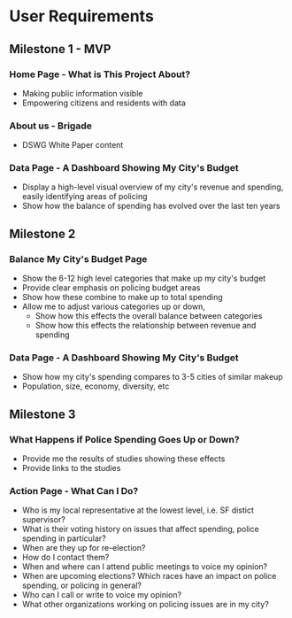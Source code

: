 # User Requirements

## Milestone 1 - MVP

### Home Page - What is This Project About?
* Making public information visible
* Empowering citizens and residents with data

### About us - Brigade
* DSWG White Paper content

### Data Page - A Dashboard Showing My City's Budget
* Display a high-level visual overview of my city's revenue and spending, easily identifying areas of policing
* Show how the balance of spending has evolved over the last ten years

## Milestone 2

### Balance My City's Budget Page
* Show the 6-12 high level categories that make up my city's budget
 * Provide clear emphasis on policing budget areas
* Show how these combine to make up to total spending
* Allow me to adjust various categories up or down, 
  * Show how this effects the overall balance between categories
  * Show how this effects the relationship between revenue and spending

### Data Page - A Dashboard Showing My City's Budget
* Show how my city's spending compares to 3-5 cities of similar makeup
 * Population, size, economy, diversity, etc
 
 ## Milestone 3

### What Happens if Police Spending Goes Up or Down?
* Provide me the results of studies showing these effects
* Provide links to the studies

### Action Page - What Can I Do?
* Who is my local representative at the lowest level, i.e. SF distict supervisor?
* What is their voting history on issues that affect spending, police spending in particular?
* When are they up for re-election?
* How do I contact them?
* When and where can I attend public meetings to voice my opinion?
* When are upcoming elections? Which races have an impact on police spending, or policing in general?
* Who can I call or write to voice my opinion?
* What other organizations working on policing issues are in my city?
